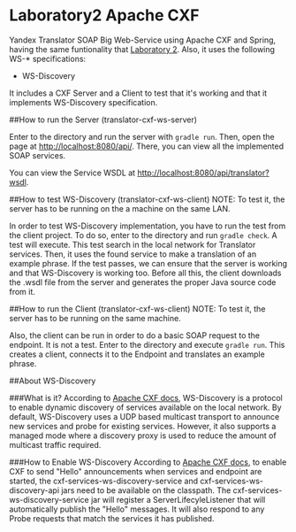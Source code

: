 # Laboratory2 Apache CXF
Yandex Translator SOAP Big Web-Service using Apache CXF and Spring, having the same funtionality that [Laboratory 2](https://github.com/UNIZAR-30246-WebEngineering/big-ws).
Also, it uses the following WS-* specifications:
* WS-Discovery

It includes a CXF Server and a Client to test that it's working and that it implements WS-Discovery specification.

##How to run the Server (translator-cxf-ws-server)

Enter to the directory and run the server with ```gradle run```. Then, open the page at [http://localhost:8080/api/](http://localhost:8080/services). There, you can view all the implemented SOAP services.

You can view the Service WSDL at [http://localhost:8080/api/translator?wsdl](http://localhost:8080/services/translator?wsdl). 

##How to test WS-Discovery (translator-cxf-ws-client)
NOTE: To test it, the server has to be running on the a machine on the same LAN.

In order to test WS-Discovery implementation, you have to run the test from the client project.
To do so, enter to the directory and run ```gradle check```. A test will execute. This test search in the local network for Translator services. Then, it uses the found service to make a translation of an example phrase. If the test passes, we can ensure that the server is working and that WS-Discovery is working too.
Before all this, the client downloads the .wsdl file from the server and generates the proper Java source code from it.

##How to run the Client (translator-cxf-ws-client)
NOTE: To test it, the server has to be running on the same machine.

Also, the client can be run in order to do a basic SOAP request to the endpoint. It is not a test.
Enter to the directory and execute ```gradle run```. This creates a client, connects it to the Endpoint and translates an example phrase.


##About WS-Discovery

###What is it?
According to [Apache CXF docs](http://cxf.apache.org/docs/ws-discovery.html),
WS-Discovery is a protocol to enable dynamic discovery of services available on the local network.
By default, WS-Discovery uses a UDP based multicast transport to announce new services and probe 
for existing services. However, it also supports a managed mode where a discovery proxy is used
to reduce the amount of multicast traffic required.

###How to Enable WS-Discovery
According to [Apache CXF docs](http://cxf.apache.org/docs/ws-discovery.html), to enable CXF to send "Hello" announcements when services and endpoint are started, 
the cxf-services-ws-discovery-service and cxf-services-ws-discovery-api jars need to be available on the classpath. 
The cxf-services-ws-discovery-service jar will register a ServerLifecyleListener that will automatically publish 
the "Hello" messages. It will also respond to any Probe requests that match the services it has published.


